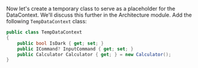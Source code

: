Now let's create a temporary class to serve as a placeholder for the DataContext. We'll discuss this further in the Architecture module. Add the following `TempDataContext` class:

```csharp
public class TempDataContext
{
    public bool IsDark { get; set; }
    public ICommand? InputCommand { get; set; }
    public Calculator Calculator { get; } = new Calculator();
}
```
